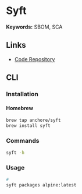 # Syft

**Keywords:** SBOM, SCA

## Links

- [Code Repository](https://github.com/anchore/syft)

## CLI

### Installation

#### Homebrew

```sh
brew tap anchore/syft
brew install syft
```

### Commands

```sh
syft -h
```

### Usage

```sh
#
syft packages alpine:latest
```
